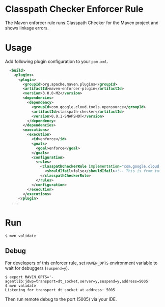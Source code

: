 # Classpath Checker Enforcer Rule

The Maven enforcer rule runs Classpath Checker for the Maven project and shows linkage errors.

# Usage

Add following plugin configuration to your `pom.xml`.

```xml
  <build>
    <plugins>
      <plugin>
        <groupId>org.apache.maven.plugins</groupId>
        <artifactId>maven-enforcer-plugin</artifactId>
        <version>3.0.0-M2</version>
        <dependencies>
          <dependency>
            <groupId>com.google.cloud.tools.opensource</groupId>
            <artifactId>classpath-checker</artifactId>
            <version>0.0.1-SNAPSHOT</version>
          </dependency>
        </dependencies>
        <executions>
          <execution>
            <id>enforce</id>
            <goals>
              <goal>enforce</goal>
            </goals>
            <configuration>
              <rules>
                <classpathCheckerRule implementation="com.google.cloud.tools.opensource.enforcer.ClasspathCheckerRule">
                  <shouldIfail>false</shouldIfail><!-- This is from tutorial -->
                </classpathCheckerRule>
              </rules>
            </configuration>
          </execution>
        </executions>
      </plugin>
   ...
```

# Run

```
$ mvn validate
```

## Debug

For developers of this enforcer rule, set `MAVEN_OPTS` environment variable to wait for
debuggers (`suspend=y`).

```
$ export MAVEN_OPTS='-agentlib:jdwp=transport=dt_socket,server=y,suspend=y,address=5005'
$ mvn validate
Listening for transport dt_socket at address: 5005
```

Then run remote debug to the port (5005) via your IDE.
